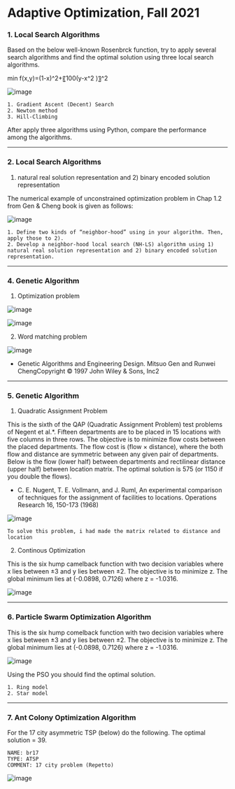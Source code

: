# **Adaptive Optimization, Fall 2021**

### **1. Local Search Algorithms**

Based on the below well-known Rosenbrck function, try to apply several search algorithms and find the optimal solution using three local search algorithms. 

min f(x,y)=(1-x)^2+〖100(y-x^2 )〗^2
 
![image](https://github.com/YoonDosik/Metaheuristics/assets/144199897/cc4038d3-ca97-4e30-a138-d7552a607439)

	1. Gradient Ascent (Decent) Search
	2. Newton method
	3. Hill-Climbing

After apply three algorithms using Python, compare the performance among the algorithms.

-------------

### **2. Local Search Algorithms**

1) natural real solution representation and 2) binary encoded solution representation 

The numerical example of unconstrained optimization problem in Chap 1.2 from Gen & Cheng book is given as follows:

![image](https://github.com/YoonDosik/Metaheuristics/assets/144199897/ee107995-e356-4aaa-a206-c35940a86bbb)

	1. Define two kinds of “neighbor-hood” using in your algorithm. Then, apply those to 2).
	2. Develop a neighbor-hood local search (NH-LS) algorithm using 1) natural real solution representation and 2) binary encoded solution representation.

-------------

### **4. Genetic Algorithm**

1) Optimization problem

![image](https://github.com/YoonDosik/Metaheuristics/assets/144199897/e7d2e1aa-dcbb-4807-a2a9-6720f9aae216)

![image](https://github.com/YoonDosik/Metaheuristics/assets/144199897/630efb35-a84b-4c9c-a83b-27c94b3a259f)

2) Word matching problem

![image](https://github.com/YoonDosik/Metaheuristics/assets/144199897/6bf77ba1-0e5e-44e5-bdce-8c6f65eb95bb)

- Genetic Algorithms and Engineering Design. Mitsuo Gen and Runwei ChengCopyright © 1997 John Wiley & Sons, Inc2

-------------

### **5. Genetic Algorithm**

1) Quadratic Assignment Problem

This is the sixth of the QAP (Quadratic Assignment Problem) test problems of Negent et al.*. Fifteen departments are to be placed in 15 locations with five columns in three rows. The objective is to minimize flow costs between the placed departments. The flow cost is (flow × distance), where the both flow and distance are symmetric between any given pair of departments. Below is the flow (lower half) between departments and rectilinear distance (upper half) between location matrix. The optimal solution is 575 (or 1150 if you double the flows).     
* C. E. Nugent, T. E. Vollmann, and J. Ruml, An experimental comparison of techniques for the assignment of facilities to locations. Operations Research 16, 150-173 (1968)

![image](https://github.com/YoonDosik/Metaheuristics/assets/144199897/d58171e5-28cf-4a04-874f-0dce4d59af6b)

	To solve this problem, i had made the matrix related to distance and location

2) Continous Optimization

This is the six hump camelback function with two decision variables where x lies between ±3 and y lies between ±2. The objective is to minimize z. The global minimum lies at (-0.0898, 0.7126) where z = -1.0316.

![image](https://github.com/YoonDosik/Metaheuristics/assets/144199897/3c656be2-6aca-420b-9aa7-d1ad8c2ed774)

-------------

### **6. Particle Swarm Optimization Algorithm**

This is the six hump comelback function with two decision variables where x lies between ±3 and y lies between ±2. The objective is to minimize z. The global minimum lies at (-0.0898, 0.7126) where z = -1.0316.

![image](https://github.com/YoonDosik/Metaheuristics/assets/144199897/ac5668e2-565b-43d1-a551-036f73c77499)

Using the PSO you should find the optimal solution. 

	1. Ring model
 	2. Star model

-------------

### **7. Ant Colony Optimization Algorithm**

For the 17 city asymmetric TSP (below) do the following. The optimal solution = 39.

	NAME: br17
	TYPE: ATSP
	COMMENT: 17 city problem (Repetto)

 ![image](https://github.com/YoonDosik/Metaheuristics/assets/144199897/f59726b2-db44-4761-a3cd-d4a834509b15)
